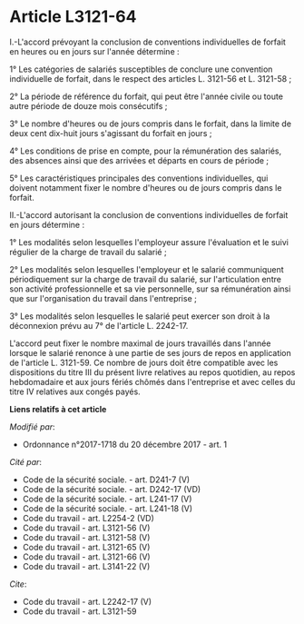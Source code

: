 # Article L3121-64

I.-L'accord prévoyant la conclusion de conventions individuelles de forfait en heures ou en jours sur l'année détermine : 

1° Les catégories de salariés susceptibles de conclure une convention individuelle de forfait, dans le respect des articles
L. 3121-56 et L. 3121-58 ; 

2° La période de référence du forfait, qui peut être l'année civile ou toute autre période de douze mois consécutifs ; 

3° Le nombre d'heures ou de jours compris dans le forfait, dans la limite de deux cent dix-huit jours s'agissant du forfait
en jours ; 

4° Les conditions de prise en compte, pour la rémunération des salariés, des absences ainsi que des arrivées et départs en
cours de période ; 

5° Les caractéristiques principales des conventions individuelles, qui doivent notamment fixer le nombre d'heures ou de jours
compris dans le forfait. 

II.-L'accord autorisant la conclusion de conventions individuelles de forfait en jours détermine : 

1° Les modalités selon lesquelles l'employeur assure l'évaluation et le suivi régulier de la charge de travail du salarié ; 

2° Les modalités selon lesquelles l'employeur et le salarié communiquent périodiquement sur la charge de travail du salarié,
sur l'articulation entre son activité professionnelle et sa vie personnelle, sur sa rémunération ainsi que sur l'organisation
du travail dans l'entreprise ; 

3° Les modalités selon lesquelles le salarié peut exercer son droit à la déconnexion prévu au 7° de l'article L. 2242-17. 

L'accord peut fixer le nombre maximal de jours travaillés dans l'année lorsque le salarié renonce à une partie de ses jours
de repos en application de l'article L. 3121-59. Ce nombre de jours doit être compatible avec les dispositions du titre III
du présent livre relatives au repos quotidien, au repos hebdomadaire et aux jours fériés chômés dans l'entreprise et avec
celles du titre IV relatives aux congés payés.

**Liens relatifs à cet article**

_Modifié par_:

  - Ordonnance n°2017-1718 du 20 décembre 2017 - art. 1

_Cité par_:

  - Code de la sécurité sociale. - art. D241-7 (V)
  - Code de la sécurité sociale. - art. D242-17 (VD)
  - Code de la sécurité sociale. - art. L241-17 (V)
  - Code de la sécurité sociale. - art. L241-18 (V)
  - Code du travail - art. L2254-2 (VD)
  - Code du travail - art. L3121-56 (V)
  - Code du travail - art. L3121-58 (V)
  - Code du travail - art. L3121-65 (V)
  - Code du travail - art. L3121-66 (V)
  - Code du travail - art. L3141-22 (V)

_Cite_:

  - Code du travail - art. L2242-17 (V)
  - Code du travail - art. L3121-59
